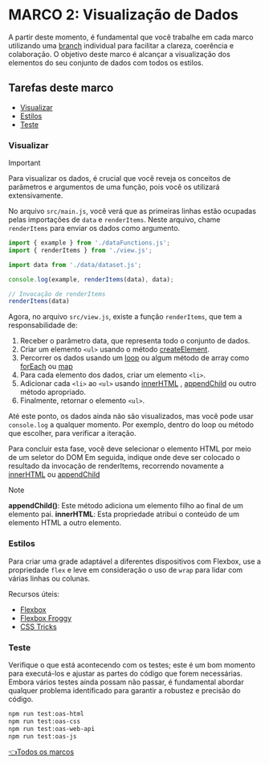 # **MARCO 2:** Visualização de Dados

A partir deste momento, é fundamental que você
trabalhe em cada marco utilizando uma
[branch](https://www.atlassian.com/br/git/tutorials/comparing-workflows/feature-branch-workflow)
individual para facilitar a clareza, coerência e
colaboração. O objetivo deste marco é alcançar a visualização
dos elementos do seu conjunto de dados com todos os estilos.

## Tarefas deste marco

- [Visualizar](#visualizar)
- [Estilos](#estilos)
- [Teste](#teste)

### Visualizar

> [!IMPORTANT]
> Para visualizar os dados, é crucial que você reveja
> os conceitos de
> parâmetros e argumentos
> de uma função, pois você os utilizará extensivamente.

No arquivo `src/main.js`, você verá que as primeiras linhas
estão ocupadas pelas importações de `data` e `renderItems`.
Neste arquivo, chame `renderItems` para enviar os dados
como argumento.

```js
import { example } from './dataFunctions.js';
import { renderItems } from './view.js';

import data from './data/dataset.js';

console.log(example, renderItems(data), data);

// Invocação de renderItems
renderItems(data)
```

Agora, no arquivo `src/view.js`, existe a função `renderItems`,
que tem a responsabilidade de:

1. Receber o parâmetro data, que representa todo o conjunto de dados.
2. Criar um elemento `<ul>` usando o método
[createElement](https://developer.mozilla.org/pt-BR/docs/Web/API/Document/createElement).
3. Percorrer os dados usando um
[loop](https://developer.mozilla.org/pt-BR/docs/Web/JavaScript/Guide/Loops_and_iteration)
ou algum método de array como
[forEach](https://developer.mozilla.org/pt-BR/docs/Web/JavaScript/Reference/Global_Objects/Array/forEach)
ou
[map](https://developer.mozilla.org/pt-BR/docs/Web/JavaScript/Reference/Global_Objects/Array/map)
4. Para cada elemento dos dados, criar um elemento `<li>`.
5. Adicionar cada `<li>` ao `<ul>` usando
[innerHTML](https://developer.mozilla.org/pt-BR/docs/Web/API/Element/innerHTML) ,
[appendChild](https://developer.mozilla.org/pt-BR/docs/Web/API/Node/appendChild)
ou outro método apropriado.
6. Finalmente, retornar o elemento `<ul>`.

Até este ponto, os dados ainda não são visualizados, mas você pode usar
`console.log` a qualquer momento. Por exemplo, dentro do loop ou método que
escolher, para verificar a iteração.

Para concluir esta fase, você deve selecionar o elemento HTML por meio de um
seletor do DOM
Em seguida, indique onde deve ser colocado o resultado da invocação de
renderItems, recorrendo novamente a
[innerHTML](https://developer.mozilla.org/pt-BR/docs/Web/API/Element/innerHTML) ou
[appendChild](https://developer.mozilla.org/pt-BR/docs/Web/API/Node/appendChild)

> [!NOTE]
> **appendChild()**: Este método adiciona um elemento filho ao final
> de um elemento pai.
> **innerHTML**: Esta propriedade atribui o conteúdo de um elemento
> HTML a outro elemento.

### Estilos

Para criar uma grade adaptável a diferentes dispositivos
com Flexbox, use a propriedade `flex` e leve em consideração o uso
de `wrap` para lidar com várias linhas ou colunas.

Recursos úteis:

- [Flexbox](https://curriculum.laboratoria.la/es/topics/css/css/flexbox)
- [Flexbox Froggy](https://flexboxfroggy.com/#es)
- [CSS Tricks](https://css-tricks.com/snippets/css/a-guide-to-flexbox/)

### Teste

Verifique o que está acontecendo com os testes;
este é um bom momento para executá-los e ajustar
as partes do código que forem necessárias. Embora
vários testes ainda possam não passar, é
fundamental abordar qualquer problema identificado
para garantir a robustez e precisão do código.

``` sh
npm run test:oas-html
npm run test:oas-css
npm run test:oas-web-api
npm run test:oas-js
```

[👈Todos os marcos](../README.pt.md#6-marcos)
